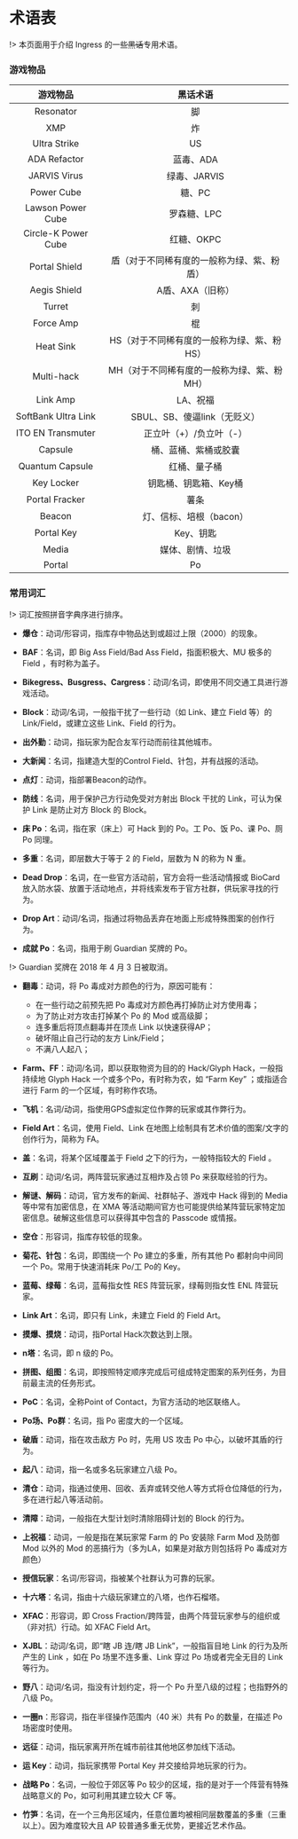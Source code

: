 # 术语表

!> 本页面用于介绍 Ingress 的一些~~黑话~~专用术语。

### 游戏物品

|       游戏物品       |                    黑话术语                     |
|:-------------------:|:---------------------------------------------:|
|      Resonator      |                       脚                      |
|         XMP         |                       炸                      |
|     Ultra Strike    |                       US                      |
|     ADA Refactor    |                    蓝毒、ADA                   |
|     JARVIS Virus    |                  绿毒、JARVIS                  |
|      Power Cube     |                     糖、PC                    |
|  Lawson Power Cube  |                     罗森糖、LPC                |
| Circle-K Power Cube |                      红糖、OKPC                |
|    Portal Shield    |    盾（对于不同稀有度的一般称为绿、紫、粉盾）         |
|     Aegis Shield    |                  A盾、AXA（旧称）               |
|        Turret       |                       刺                      |
|      Force Amp      |                       棍                      |
|      Heat Sink      |    HS（对于不同稀有度的一般称为绿、紫、粉HS）         |
|      Multi-hack     |    MH（对于不同稀有度的一般称为绿、紫、粉MH）         |
|       Link Amp      |                    LA、祝福                    |
| SoftBank Ultra Link |              SBUL、SB、傻逼link（无贬义）        |
|  ITO EN Transmuter  |               正立叶（+）/负立叶（-）            |
|       Capsule       |              桶、蓝桶、紫桶或胶囊                |
|   Quantum Capsule   |                  红桶、量子桶                   |
|      Key Locker     |             钥匙桶、钥匙箱、Key桶                |
|    Portal Fracker   |                      薯条                     |
|        Beacon       |                 灯、信标、培根（bacon）         |
|      Portal Key     |                   Key、钥匙                   |
|      Media          |                    媒体、剧情、垃圾             |
|      Portal         |                    Po                        |

### 常用词汇

!> 词汇按照拼音字典序进行排序。

- **爆仓**：动词/形容词，指库存中物品达到或超过上限（2000）的现象。

- **BAF**：名词，即 Big Ass Field/Bad Ass Field，指面积极大、MU 极多的 Field ，有时称为盖子。

- **Bikegress、Busgress、Cargress**：动词/名词，即使用不同交通工具进行游戏活动。

- **Block**：动词/名词，一般指干扰了一些行动（如 Link、建立 Field 等）的 Link/Field，或建立这些 Link、Field 的行为。

- **出外勤**：动词，指玩家为配合友军行动而前往其他城市。

- **大新闻**：名词，指建造大型的Control Field、针包，并有战报的活动。

- **点灯**：动词，指部署Beacon的动作。

- **防线**：名词，用于保护己方行动免受对方射出 Block 干扰的 Link，可认为保护 Link 是防止对方 Block 的 Block。

- **床 Po**：名词，指在家（床上）可 Hack 到的 Po。工 Po、饭 Po、课 Po、厕 Po 同理。

- **多重**：名词，即层数大于等于 2 的 Field，层数为 N 的称为 N 重。

- **Dead Drop**：名词，在一些官方活动前，官方会将一些活动情报或 BioCard 放入防水袋、放置于活动地点，并将线索发布于官方社群，供玩家寻找的行为。

- **Drop Art**：动词/名词，指通过将物品丢弃在地面上形成特殊图案的创作行为。

- **成就 Po**：名词，指用于刷 Guardian 奖牌的 Po。

!> Guardian 奖牌在 2018 年 4 月 3 日被取消。

- **翻毒**：动词，将 Po 毒成对方颜色的行为，原因可能有：

    - 在一些行动之前预先把 Po 毒成对方颜色再打掉防止对方使用毒；
    - 为了防止对方攻击打掉某个 Po 的 Mod 或高级脚；
    - 连多重后将顶点翻毒并在顶点 Link 以快速获得AP；
    - 破坏阻止自己行动的友方 Link/Field；
    - 不满八人起八；
    
- **Farm、FF**：动词/名词，即以获取物资为目的的 Hack/Glyph Hack，一般指持续地 Glyph Hack 一个或多个Po，有时称为农，如 “Farm Key” ；或指适合进行 Farm 的一个区域，有时称作农场。

- **飞机**：名词/动词，指使用GPS虚拟定位作弊的玩家或其作弊行为。

- **Field Art**：名词，使用 Field、Link 在地图上绘制具有艺术价值的图案/文字的创作行为，简称为 FA。

- **盖**：名词，将某个区域覆盖于 Field 之下的行为，一般特指较大的 Field 。

- **互刷**：动词/名词，两阵营玩家通过互相炸及占领 Po 来获取经验的行为。

- **解谜、解码**：动词，官方发布的新闻、社群帖子、游戏中 Hack 得到的 Media 等中常有加密信息，在 XMA 等活动期间官方也可能提供给某阵营玩家特定加密信息。破解这些信息可以获得其中包含的 Passcode 或情报。

- **空仓**：形容词，指库存较低的现象。

- **菊花、针包**：名词，即围绕一个 Po 建立的多重，所有其他 Po 都射向中间同一个 Po。常用于快速消耗床 Po/工 Po的 Key。

- **蓝莓、绿莓**：名词，蓝莓指女性 RES 阵营玩家，绿莓则指女性 ENL 阵营玩家。

- **Link Art**：名词，即只有 Link，未建立 Field 的 Field Art。

- **摸爆、摸烧**：动词，指Portal Hack次数达到上限。

- **n塔**：名词，即 n 级的 Po。

- **拼图、组图**：名词，即按照特定顺序完成后可组成特定图案的系列任务，为目前最主流的任务形式。

- **PoC**：名词，全称Point of Contact，为官方活动的地区联络人。

- **Po场、Po群**：名词，指 Po 密度大的一个区域。

- **破盾**：动词，指在攻击敌方 Po 时，先用 US 攻击 Po 中心，以破坏其盾的行为。

- **起八**：动词，指一名或多名玩家建立八级 Po。

- **清仓**：动词，指通过使用、回收、丢弃或转交他人等方式将仓位降低的行为，多在进行起八等活动前。

- **清障**：动词，一般指在大型计划时清除阻碍计划的 Block 的行为。

- **上祝福**：动词，一般是指在某玩家常 Farm 的 Po 安装除 Farm Mod 及防御 Mod 以外的 Mod 的恶搞行为（多为LA，如果是对敌方则包括将 Po 毒成对方颜色）

- **授信玩家**：名词/形容词，指被某个社群认为可靠的玩家。

- **十六塔**：名词，指由十六级玩家建立的八塔，也作石榴塔。

- **XFAC**：形容词，即 Cross Fraction/跨阵营，由两个阵营玩家参与的组织或（非对抗）行动。如 XFAC Field Art。

- **XJBL**：动词/名词，即“瞎 JB 连/瞎 JB Link”，一般指盲目地 Link 的行为及所产生的 Link ，如在 Po 场里不连多重、Link 穿过 Po 场或者完全无目的 Link 等行为。

- **野八**：动词/名词，指没有计划约定，将一个 Po 升至八级的过程；也指野外的八级 Po。

- **一圈n**：形容词，指在半径操作范围内（40 米）共有 Po 的数量，在描述 Po 场密度时使用。

- **远征**：动词，指玩家离开所在城市前往其他地区参加线下活动。

- **运 Key**：动词，指玩家携带 Portal Key 并交接给异地玩家的行为。

- **战略 Po**：名词，一般位于郊区等 Po 较少的区域，指的是对于一个阵营有特殊战略意义的 Po，如可利用其建立较大 CF 等。

- **竹笋**：名词，在一个三角形区域内，任意位置均被相同层数覆盖的多重（三重以上）。因为难度较大且 AP 较普通多重无优势，更接近艺术作品。
